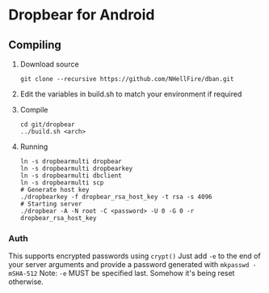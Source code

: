 # Dropbear for Android

## Compiling
1. Download source
    ```shell
    git clone --recursive https://github.com/NHellFire/dban.git
    ```

2. Edit the variables in build.sh to match your environment if required
3. Compile
    ```shell
    cd git/dropbear
    ../build.sh <arch>
    ```

4. Running
    ```shell
    ln -s dropbearmulti dropbear
    ln -s dropbearmulti dropbearkey
    ln -s dropbearmulti dbclient
    ln -s dropbearmulti scp
    # Generate host key
    ./dropbearkey -f dropbear_rsa_host_key -t rsa -s 4096
    # Starting server
    ./dropbear -A -N root -C <password> -U 0 -G 0 -r dropbear_rsa_host_key
    ```

### Auth
This supports encrypted passwords using `crypt()`
Just add `-e` to the end of your server arguments and provide a password generated with `mkpasswd -mSHA-512`
Note: `-e` MUST be specified last. Somehow it's being reset otherwise.
